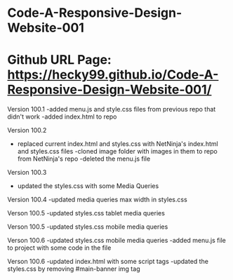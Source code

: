 # Code-A-Responsive-Design-Website-001

# Github URL Page: https://hecky99.github.io/Code-A-Responsive-Design-Website-001/

Version 100.1
-added menu.js and style.css files from previous repo that didn't work
-added index.html to repo

Version 100.2
- replaced current index.html and styles.css with NetNinja's index.html and styles.css files
-cloned image folder with images in them to repo from NetNinja's repo
-deleted the menu.js file

Version 100.3
- updated the styles.css with some Media Queries

Version 100.4
-updated media queries max width in styles.css 

Verson 100.5
-updated styles.css tablet media queries

Verson 100.5
-updated styles.css mobile media queries

Verson 100.6
-updated styles.css mobile media queries
-added menu.js file to project with some code in the file

Verson 100.6
-updated index.html with some script tags
-updated the styles.css by removing #main-banner img tag